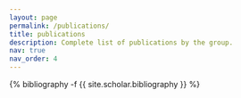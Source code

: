 ```yaml
---
layout: page
permalink: /publications/
title: publications
description: Complete list of publications by the group.
nav: true
nav_order: 4
---
```

<!-- _pages/publications.md -->
<div class="publications">

{% bibliography -f {{ site.scholar.bibliography }} %}

</div>
